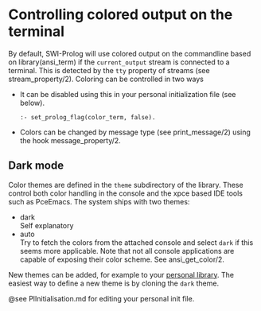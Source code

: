 # Controlling colored output on the terminal

By default, SWI-Prolog will use colored output on the commandline
based on library(ansi_term) if the `current_output` stream is
connected to a terminal.  This is detected by the `tty` property of
streams (see stream_property/2).  Coloring can be controlled in two
ways

 - It can be disabled using this in your personal initialization file (see
   below).

       :- set_prolog_flag(color_term, false).

 - Colors can be changed by message type (see print_message/2) using the
   hook message_property/2.

## Dark mode

Color themes are defined in the `theme` subdirectory of the library.
These control both color handling in the console and the xpce based
IDE tools such as PceEmacs.  The system ships with two themes:

  - dark <br>
    Self explanatory
  - auto <br>
    Try to fetch the colors from the attached console and select
	`dark` if this seems more applicable.   Note that not all
	console applications are capable of exposing their color
	scheme.  See ansi_get_color/2.

New themes can be added, for example to your [personal
library](PersonalLibrary.md).  The easiest way to define a new theme
is by cloning the `dark` theme.

@see PlInitialisation.md for editing your personal init file.
